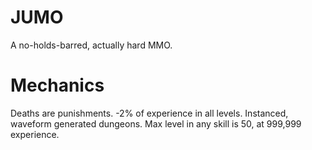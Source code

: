 # JUMO
A no-holds-barred, actually hard MMO.

# Mechanics
  Deaths are punishments. -2% of experience in all levels.
  Instanced, waveform generated dungeons.
  Max level in any skill is 50, at 999,999 experience.
